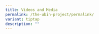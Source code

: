 ```yaml
---
title: Videos and Media
permalink: /the-ubin-project/permalink/
variant: tiptap
description: ""
---
```


